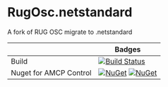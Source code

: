 # RugOsc.netstandard
A fork of RUG OSC migrate to .netstandard

| | Badges |
| -- | -- |
Build | [![Build Status](https://dust63.visualstudio.com/StartDust.RugOsc.netstandard/_apis/build/status/StartDust.RugOsc.netstandard-CI?branchName=master)](https://dust63.visualstudio.com/StartDust.RugOsc.netstandard/_build/latest?definitionId=4&branchName=master)
Nuget for AMCP Control | [![NuGet](http://img.shields.io/nuget/v/StarDust.RugOsc.netstandard.svg)](https://www.nuget.org/packages/StarDust.RugOsc.netstandard/) [![NuGet](https://img.shields.io/nuget/dt/StarDust.RugOsc.netstandard.svg)](hhttps://www.nuget.org/packages/StarDust.RugOsc.netstandard/)
